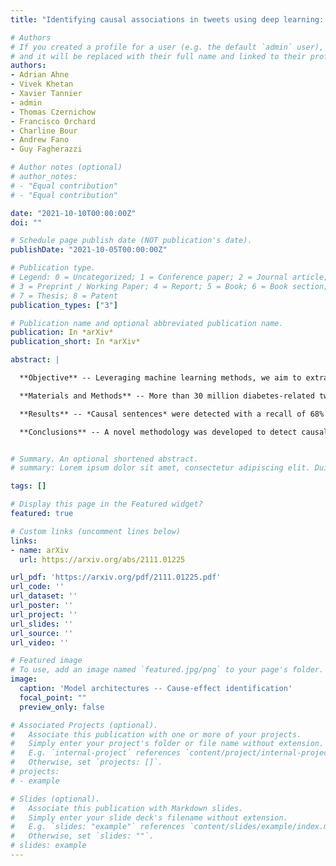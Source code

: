 ```yaml
---
title: "Identifying causal associations in tweets using deep learning: Use case on diabetes-related tweets from 2017-2021"

# Authors
# If you created a profile for a user (e.g. the default `admin` user), write the username (folder name) here 
# and it will be replaced with their full name and linked to their profile.
authors:
- Adrian Ahne
- Vivek Khetan
- Xavier Tannier
- admin
- Thomas Czernichow
- Francisco Orchard
- Charline Bour
- Andrew Fano
- Guy Fagherazzi

# Author notes (optional)
# author_notes:
# - "Equal contribution"
# - "Equal contribution"

date: "2021-10-10T00:00:00Z"
doi: ""

# Schedule page publish date (NOT publication's date).
publishDate: "2021-10-05T00:00:00Z"

# Publication type.
# Legend: 0 = Uncategorized; 1 = Conference paper; 2 = Journal article;
# 3 = Preprint / Working Paper; 4 = Report; 5 = Book; 6 = Book section;
# 7 = Thesis; 8 = Patent
publication_types: ["3"]

# Publication name and optional abbreviated publication name.
publication: In *arXiv*
publication_short: In *arXiv*

abstract: |

  **Objective** -- Leveraging machine learning methods, we aim to extract both explicit and implicit *cause-effect* associations in patient-reported, diabetes-related tweets and provide a tool to better understand opinion, feelings and observations shared within the diabetes online community from a causality perspective.

  **Materials and Methods** -- More than 30 million diabetes-related tweets in English were collected between April 2017 and January 2021. Deep learning and natural language processing methods were applied to focus on tweets with personal and emotional content. A *cause-effect-tweet* dataset was manually labeled and used to train 1) a fine-tuned Bertweet model to detect *causal sentences* containing a causal association 2) a CRF model with BERT based features to extract possible cause-effect associations. Causes and effects were clustered in a semi-supervised approach and visualised in an interactive cause-effect-network.

  **Results** -- *Causal sentences* were detected with a recall of 68% in an imbalanced dataset. A CRF model with BERT based features outperformed a fine-tuned BERT model for *cause-effect* detection with a macro recall of 68%. This led to 96,676 sentences with cause-effect associations. “Diabetes” was identified as the central cluster followed by “Death” and “Insulin”. Insulin pricing related causes were frequently associated with “Death”.

  **Conclusions** -- A novel methodology was developed to detect causal sentences and identify both explicit and implicit, single and multi-word cause and corresponding effect as expressed in diabetes-related tweets leveraging BERT-based architectures and visualised as cause-effect-network. Extracting causal associations on real-life, patient reported outcomes in social media data provides a useful complementary source of information in diabetes research.  


# Summary. An optional shortened abstract.
# summary: Lorem ipsum dolor sit amet, consectetur adipiscing elit. Duis posuere tellus ac convallis placerat. Proin tincidunt magna sed ex sollicitudin condimentum.

tags: []

# Display this page in the Featured widget?
featured: true

# Custom links (uncomment lines below)
links:
- name: arXiv
  url: https://arxiv.org/abs/2111.01225

url_pdf: 'https://arxiv.org/pdf/2111.01225.pdf'
url_code: ''
url_dataset: ''
url_poster: ''
url_project: ''
url_slides: ''
url_source: ''
url_video: ''

# Featured image
# To use, add an image named `featured.jpg/png` to your page's folder. 
image:
  caption: 'Model architectures -- Cause-effect identification'
  focal_point: ""
  preview_only: false

# Associated Projects (optional).
#   Associate this publication with one or more of your projects.
#   Simply enter your project's folder or file name without extension.
#   E.g. `internal-project` references `content/project/internal-project/index.md`.
#   Otherwise, set `projects: []`.
# projects:
# - example

# Slides (optional).
#   Associate this publication with Markdown slides.
#   Simply enter your slide deck's filename without extension.
#   E.g. `slides: "example"` references `content/slides/example/index.md`.
#   Otherwise, set `slides: ""`.
# slides: example
---
```


<!-- {{% callout note %}}
Click the *Cite* button above to demo the feature to enable visitors to import publication metadata into their reference management software.
{{% /callout %}}

{{% callout note %}}
Create your slides in Markdown - click the *Slides* button to check out the example.
{{% /callout %}}

Supplementary notes can be added here, including [code, math, and images](https://wowchemy.com/docs/writing-markdown-latex/). -->
